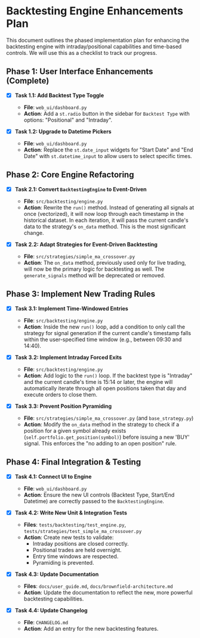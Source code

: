 # Backtesting Engine Enhancements Plan

This document outlines the phased implementation plan for enhancing the backtesting engine with intraday/positional capabilities and time-based controls. We will use this as a checklist to track our progress.

## Phase 1: User Interface Enhancements (Complete)

*   [x] **Task 1.1: Add Backtest Type Toggle**
    *   **File**: `web_ui/dashboard.py`
    *   **Action**: Add a `st.radio` button in the sidebar for `Backtest Type` with options: "Positional" and "Intraday".

*   [x] **Task 1.2: Upgrade to Datetime Pickers**
    *   **File**: `web_ui/dashboard.py`
    *   **Action**: Replace the `st.date_input` widgets for "Start Date" and "End Date" with `st.datetime_input` to allow users to select specific times.

## Phase 2: Core Engine Refactoring

*   [x] **Task 2.1: Convert `BacktestingEngine` to Event-Driven**
    *   **File**: `src/backtesting/engine.py`
    *   **Action**: Rewrite the `run()` method. Instead of generating all signals at once (vectorized), it will now loop through each timestamp in the historical dataset. In each iteration, it will pass the current candle's data to the strategy's `on_data` method. This is the most significant change.

*   [x] **Task 2.2: Adapt Strategies for Event-Driven Backtesting**
    *   **File**: `src/strategies/simple_ma_crossover.py`
    *   **Action**: The `on_data` method, previously used only for live trading, will now be the primary logic for backtesting as well. The `generate_signals` method will be deprecated or removed.

## Phase 3: Implement New Trading Rules

*   [x] **Task 3.1: Implement Time-Windowed Entries**
    *   **File**: `src/backtesting/engine.py`
    *   **Action**: Inside the new `run()` loop, add a condition to only call the strategy for signal generation if the current candle's timestamp falls within the user-specified time window (e.g., between 09:30 and 14:40).

*   [x] **Task 3.2: Implement Intraday Forced Exits**
    *   **File**: `src/backtesting/engine.py`
    *   **Action**: Add logic to the `run()` loop. If the backtest type is "Intraday" and the current candle's time is 15:14 or later, the engine will automatically iterate through all open positions taken that day and execute orders to close them.

*   [x] **Task 3.3: Prevent Position Pyramiding**
    *   **File**: `src/strategies/simple_ma_crossover.py` (and `base_strategy.py`)
    *   **Action**: Modify the `on_data` method in the strategy to check if a position for a given symbol already exists (`self.portfolio.get_position(symbol)`) before issuing a new 'BUY' signal. This enforces the "no adding to an open position" rule.

## Phase 4: Final Integration & Testing

*   [x] **Task 4.1: Connect UI to Engine**
    *   **File**: `web_ui/dashboard.py`
    *   **Action**: Ensure the new UI controls (Backtest Type, Start/End Datetime) are correctly passed to the `BacktestingEngine`.

*   [x] **Task 4.2: Write New Unit & Integration Tests**
    *   **Files**: `tests/backtesting/test_engine.py`, `tests/strategies/test_simple_ma_crossover.py`
    *   **Action**: Create new tests to validate:
        *   Intraday positions are closed correctly.
        *   Positional trades are held overnight.
        *   Entry time windows are respected.
        *   Pyramiding is prevented.

*   [x] **Task 4.3: Update Documentation**
    *   **Files**: `docs/user_guide.md`, `docs/brownfield-architecture.md`
    *   **Action**: Update the documentation to reflect the new, more powerful backtesting capabilities.

*   [x] **Task 4.4: Update Changelog**
    *   **File**: `CHANGELOG.md`
    *   **Action**: Add an entry for the new backtesting features.